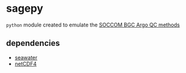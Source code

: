 # sagepy

`python` module created to emulate the [SOCCOM BGC Argo QC methods](https://github.com/SOCCOM-BGCArgo/ARGO_PROCESSING)

## dependencies

- [seawater](https://pypi.org/project/seawater/)
- [netCDF4](https://pypi.org/project/netCDF4/)

